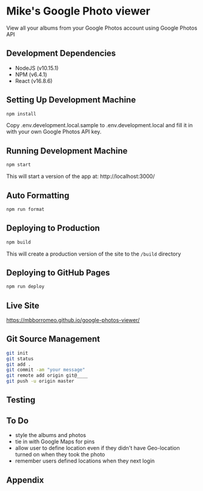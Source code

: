 # Mike's Google Photo viewer

View all your albums from your Google Photos account using Google Photos API

## Development Dependencies

- NodeJS (v10.15.1)
- NPM (v6.4.1)
- React (v16.8.6)

## Setting Up Development Machine

```bash
npm install
```
Copy .env.development.local.sample to .env.development.local and fill it in with your own Google Photos API key.

## Running Development Machine

```bash
npm start
```

This will start a version of the app at:
http://localhost:3000/

## Auto Formatting

```bash
npm run format
```

## Deploying to Production

```bash
npm build
```

This will create a production version of the site to the `/build` directory

## Deploying to GitHub Pages

```bash
npm run deploy
```

## Live Site
https://mbborromeo.github.io/google-photos-viewer/


## Git Source Management

```bash
git init
git status
git add .
git commit -am "your message"
git remote add origin git@____
git push -u origin master
```

## Testing


## To Do
- style the albums and photos
- tie in with Google Maps for pins
- allow user to define location even if they didn't have Geo-location turned on when they took the photo
- remember users defined locations when they next login


## Appendix
